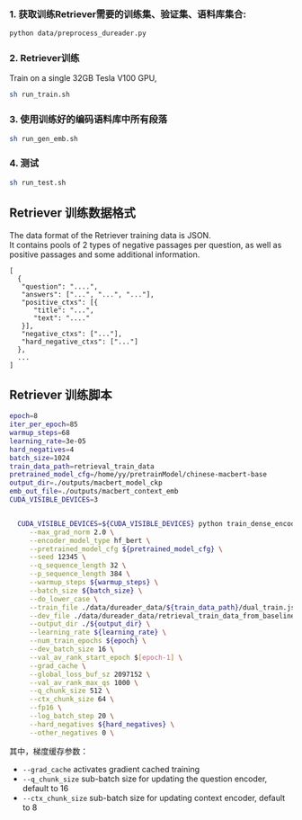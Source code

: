 
### 1. 获取训练Retriever需要的训练集、验证集、语料库集合:  
  
```bash  
python data/preprocess_dureader.py 
```  
  
### 2. Retriever训练  
  
Train on a single 32GB Tesla V100 GPU,
  
```bash  
sh run_train.sh
```  

### 3. 使用训练好的编码语料库中所有段落

```bash  
sh run_gen_emb.sh
```  

### 4. 测试  
  
```bash  
sh run_test.sh
``` 


## Retriever 训练数据格式  
The data format of the Retriever training data is JSON.  
It contains pools of 2 types of negative passages per question, as well as positive passages and some additional information.  

```  
[  
  {  
   "question": "....",  
   "answers": ["...", "...", "..."],  
   "positive_ctxs": [{  
      "title": "...",  
      "text": "...."  
   }],  
   "negative_ctxs": ["..."],  
   "hard_negative_ctxs": ["..."]  
  },  
  ...  
]  
```  
  
  
## Retriever 训练脚本  
```bash  
epoch=8
iter_per_epoch=85
warmup_steps=68
learning_rate=3e-05
hard_negatives=4
batch_size=1024
train_data_path=retrieval_train_data
pretrained_model_cfg=/home/yy/pretrainModel/chinese-macbert-base
output_dir=./outputs/macbert_model_ckp
emb_out_file=./outputs/macbert_context_emb
CUDA_VISIBLE_DEVICES=3


  CUDA_VISIBLE_DEVICES=${CUDA_VISIBLE_DEVICES} python train_dense_encoder.py \
     --max_grad_norm 2.0 \
     --encoder_model_type hf_bert \
     --pretrained_model_cfg ${pretrained_model_cfg} \
     --seed 12345 \
     --q_sequence_length 32 \
     --p_sequence_length 384 \
     --warmup_steps ${warmup_steps} \
     --batch_size ${batch_size} \
     --do_lower_case \
     --train_file ./data/dureader_data/${train_data_path}/dual_train.json \
     --dev_file ./data/dureader_data/retrieval_train_data_from_baseline/dev_with_hn.json \
     --output_dir ./${output_dir} \
     --learning_rate ${learning_rate} \
     --num_train_epochs ${epoch} \
     --dev_batch_size 16 \
     --val_av_rank_start_epoch $[epoch-1] \
     --grad_cache \
     --global_loss_buf_sz 2097152 \
     --val_av_rank_max_qs 1000 \
     --q_chunk_size 512 \
     --ctx_chunk_size 64 \
     --fp16 \
     --log_batch_step 20 \
     --hard_negatives ${hard_negatives} \
     --other_negatives 0 \
```  
其中，梯度缓存参数：
- `--grad_cache` activates gradient cached training
- `--q_chunk_size` sub-batch size for updating the question encoder, default to 16
- `--ctx_chunk_size` sub-batch size for updating context encoder, default to 8

